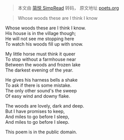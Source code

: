 > 本文由 [简悦 SimpRead](http://ksria.com/simpread/) 转码， 原文地址 [poets.org](https://poets.org/poem/stopping-woods-snowy-evening)

> Whose woods these are I think I know

Whose woods these are I think I know.  
His house is in the village though;  
He will not see me stopping here  
To watch his woods fill up with snow.

My little horse must think it queer  
To stop without a farmhouse near  
Between the woods and frozen lake  
The darkest evening of the year.

He gives his harness bells a shake  
To ask if there is some mistake.  
The only other sound's the sweep  
Of easy wind and downy flake.

The woods are lovely, dark and deep.  
But I have promises to keep,  
And miles to go before I sleep,  
And miles to go before I sleep.

This poem is in the public domain.